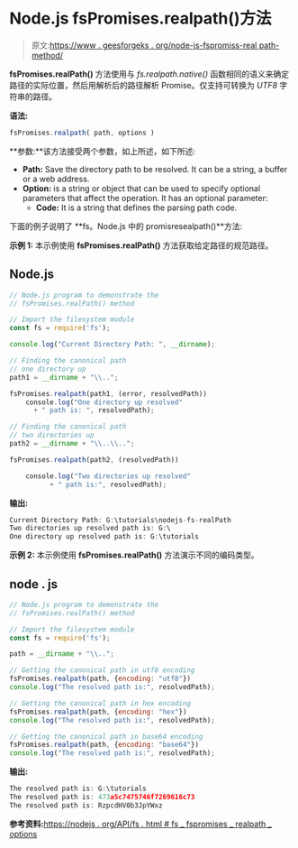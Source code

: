 # Node.js fsPromises.realpath()方法

> 原文:[https://www . geesforgeks . org/node-js-fspromiss-real path-method/](https://www.geeksforgeeks.org/node-js-fspromises-realpath-method/)

**fsPromises.realPath()** 方法使用与 *fs.realpath.native()* 函数相同的语义来确定路径的实际位置，然后用解析后的路径解析 Promise。仅支持可转换为 *UTF8* 字符串的路径。

**语法:**

```js
fsPromises.realpath( path, options )

```

**参数:**该方法接受两个参数，如上所述，如下所述:

*   **Path:** Save the directory path to be resolved. It can be a string, a buffer or a web address.
*   **Option:** is a string or object that can be used to specify optional parameters that affect the operation. It has an optional parameter:
    *   **Code:** It is a string that defines the parsing path code.

下面的例子说明了 **fs。Node.js 中的 promisresealpath()**方法:

**示例 1:** 本示例使用 **fsPromises.realPath()** 方法获取给定路径的规范路径。

## Node.js

```js
// Node.js program to demonstrate the 
// fsPromises.realPath() method 

// Import the filesystem module 
const fs = require('fs'); 

console.log("Current Directory Path: ", __dirname); 

// Finding the canonical path 
// one directory up 
path1 = __dirname + "\\.."; 

fsPromises.realpath(path1, (error, resolvedPath)) 
    console.log("One directory up resolved"
      + " path is: ", resolvedPath); 

// Finding the canonical path 
// two directories up 
path2 = __dirname + "\\..\\.."; 

fsPromises.realpath(path2, (resolvedPath)) 

    console.log("Two directories up resolved"
          + " path is:", resolvedPath); 

```

**输出:**

```js
Current Directory Path: G:\tutorials\nodejs-fs-realPath
Two directories up resolved path is: G:\
One directory up resolved path is: G:\tutorials
```

**示例 2:** 本示例使用 **fsPromises.realPath()** 方法演示不同的编码类型。

## node . js

```js
// Node.js program to demonstrate the 
// fsPromises.realPath() method 

// Import the filesystem module 
const fs = require('fs'); 

path = __dirname + "\\.."; 

// Getting the canonical path in utf8 encoding 
fsPromises.realpath(path, {encoding: "utf8"})
console.log("The resolved path is:", resolvedPath); 

// Getting the canonical path in hex encoding 
fsPromises.realpath(path, {encoding: "hex"}) 
console.log("The resolved path is:", resolvedPath); 

// Getting the canonical path in base64 encoding 
fsPromises.realpath(path, {encoding: "base64"})
console.log("The resolved path is:", resolvedPath); 
```

**输出:**

```js
The resolved path is: G:\tutorials
The resolved path is: 473a5c7475746f7269616c73
The resolved path is: RzpcdHV0b3JpYWxz
```

**参考资料:**[https://nodejs . org/API/fs . html # fs _ fspromises _ realpath _ options](https://nodejs.org/api/fs.html#fs_fspromises_realpath_path_options)